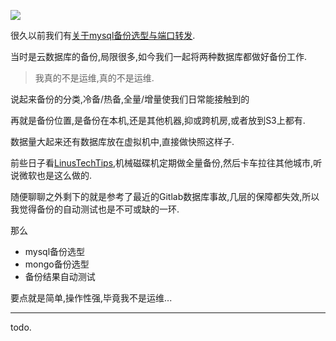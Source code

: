 ![](https://o4dyfn0ef.qnssl.com/image/2017-02-09-Backup-e1450691392717.jpg?imageView2/2/h/400) 

很久以前我们有[关于mysql备份选型与端口转发](https://www.slahser.com/2016/05/03/关于mysql备份选型与端口转发/). 

当时是云数据库的备份,局限很多,如今我们一起将两种数据库都做好备份工作. 

> 我真的不是运维,真的不是运维. 

说起来备份的分类,冷备/热备,全量/增量使我们日常能接触到的 

再就是备份位置,是备份在本机,还是其他机器,抑或跨机房,或者放到S3上都有. 

数据量大起来还有数据库放在虚拟机中,直接做快照这样子. 

前些日子看[LinusTechTips](https://www.bilibili.com/video/av8265210/),机械磁碟机定期做全量备份,然后卡车拉往其他城市,听说微软也是这么做的. 

随便聊聊之外剩下的就是参考了最近的Gitlab数据库事故,几层的保障都失效,所以我觉得备份的自动测试也是不可或缺的一环. 

那么 

- mysql备份选型
- mongo备份选型
- 备份结果自动测试

要点就是简单,操作性强,毕竟我不是运维... 

- - - - --- 

todo. 


